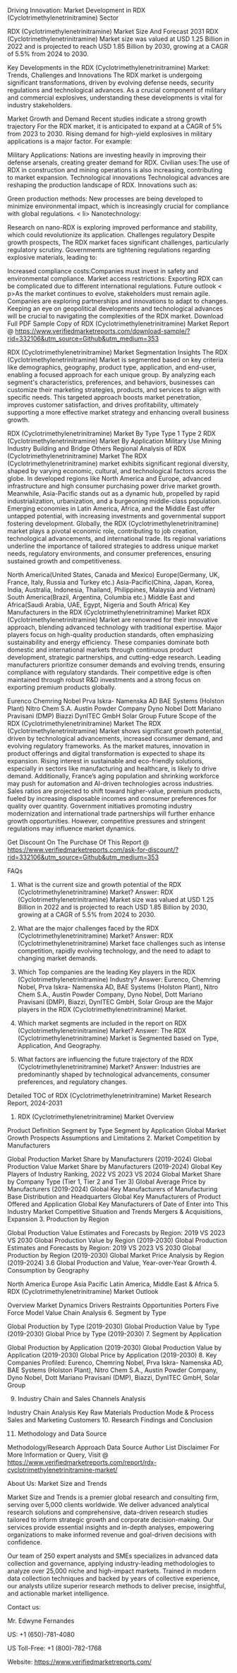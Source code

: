 Driving Innovation: Market Development in RDX (Cyclotrimethylenetrinitramine) Sector


RDX (Cyclotrimethylenetrinitramine) Market Size And Forecast 2031
RDX (Cyclotrimethylenetrinitramine) Market size was valued at USD 1.25 Billion in 2022 and is projected to reach USD 1.85 Billion by 2030, growing at a CAGR of 5.5% from 2024 to 2030.

Key Developments in the RDX (Cyclotrimethylenetrinitramine) Market: Trends, Challenges and Innovations
The RDX market is undergoing significant transformations, driven by evolving defense needs, security regulations and technological advances. As a crucial component of military and commercial explosives, understanding these developments is vital for industry stakeholders.

Market Growth and Demand
Recent studies indicate a strong growth trajectory For the RDX market, it is anticipated to expand at a CAGR of 5% from 2023 to 2030. Rising demand for high-yield explosives in military applications is a major factor. For example:

Military Applications: Nations are investing heavily in improving their defense arsenals, creating greater demand for RDX.
Civilian uses:The use of RDX in construction and mining operations is also increasing, contributing to market expansion.
Technological innovations
Technological advances are reshaping the production landscape of RDX. Innovations such as:

Green production methods: New processes are being developed to minimize environmental impact, which is increasingly crucial for compliance with global regulations.
< li>
Nanotechnology:

Research on nano-RDX is exploring improved performance and stability, which could revolutionize its application.
Challenges regulatory
Despite growth prospects, The RDX market faces significant challenges, particularly regulatory scrutiny. Governments are tightening regulations regarding explosive materials, leading to:

Increased compliance costs:Companies must invest in safety and environmental compliance.
Market access restrictions: Exporting RDX can be complicated due to different international regulations.
Future outlook
< p>As the market continues to evolve, stakeholders must remain agile. Companies are exploring partnerships and innovations to adapt to changes. Keeping an eye on geopolitical developments and technological advances will be crucial to navigating the complexities of the RDX market.
Download Full PDF Sample Copy of RDX (Cyclotrimethylenetrinitramine) Market Report @ https://www.verifiedmarketreports.com/download-sample/?rid=332106&utm_source=Github&utm_medium=353

RDX (Cyclotrimethylenetrinitramine) Market Segmentation Insights
The RDX (Cyclotrimethylenetrinitramine) Market is segmented based on key criteria like demographics, geography, product type, application, and end-user, enabling a focused approach for each unique group. By analyzing each segment's characteristics, preferences, and behaviors, businesses can customize their marketing strategies, products, and services to align with specific needs. This targeted approach boosts market penetration, improves customer satisfaction, and drives profitability, ultimately supporting a more effective market strategy and enhancing overall business growth.

RDX (Cyclotrimethylenetrinitramine) Market By Type
Type 1
Type 2
RDX (Cyclotrimethylenetrinitramine) Market By Application
Military Use
Mining Industry
Building and Bridge
Others
Regional Analysis of RDX (Cyclotrimethylenetrinitramine) Market
The RDX (Cyclotrimethylenetrinitramine) market exhibits significant regional diversity, shaped by varying economic, cultural, and technological factors across the globe. In developed regions like North America and Europe, advanced infrastructure and high consumer purchasing power drive market growth. Meanwhile, Asia-Pacific stands out as a dynamic hub, propelled by rapid industrialization, urbanization, and a burgeoning middle-class population. Emerging economies in Latin America, Africa, and the Middle East offer untapped potential, with increasing investments and governmental support fostering development. Globally, the RDX (Cyclotrimethylenetrinitramine) market plays a pivotal economic role, contributing to job creation, technological advancements, and international trade. Its regional variations underline the importance of tailored strategies to address unique market needs, regulatory environments, and consumer preferences, ensuring sustained growth and competitiveness.

North America(United States, Canada and Mexico)
Europe(Germany, UK, France, Italy, Russia and Turkey etc.)
Asia-Pacific(China, Japan, Korea, India, Australia, Indonesia, Thailand, Philippines, Malaysia and Vietnam)
South America(Brazil, Argentina, Columbia etc.)
Middle East and Africa(Saudi Arabia, UAE, Egypt, Nigeria and South Africa)
Key Manufacturers in the RDX (Cyclotrimethylenetrinitramine) Market
RDX (Cyclotrimethylenetrinitramine) Market are renowned for their innovative approach, blending advanced technology with traditional expertise. Major players focus on high-quality production standards, often emphasizing sustainability and energy efficiency. These companies dominate both domestic and international markets through continuous product development, strategic partnerships, and cutting-edge research. Leading manufacturers prioritize consumer demands and evolving trends, ensuring compliance with regulatory standards. Their competitive edge is often maintained through robust R&D investments and a strong focus on exporting premium products globally.

Eurenco
Chemring Nobel
Prva Iskra- Namenska AD
BAE Systems (Holston Plant)
Nitro Chem S.A.
Austin Powder Company
Dyno Nobel
Dott Mariano Pravisani (DMP)
Biazzi
DynITEC GmbH
Solar Group
Future Scope of the RDX (Cyclotrimethylenetrinitramine) Market
The RDX (Cyclotrimethylenetrinitramine) Market shows significant growth potential, driven by technological advancements, increased consumer demand, and evolving regulatory frameworks. As the market matures, innovation in product offerings and digital transformation is expected to shape its expansion. Rising interest in sustainable and eco-friendly solutions, especially in sectors like manufacturing and healthcare, is likely to drive demand. Additionally, France’s aging population and shrinking workforce may push for automation and AI-driven technologies across industries. Sales ratios are projected to shift toward higher-value, premium products, fueled by increasing disposable incomes and consumer preferences for quality over quantity. Government initiatives promoting industry modernization and international trade partnerships will further enhance growth opportunities. However, competitive pressures and stringent regulations may influence market dynamics.

Get Discount On The Purchase Of This Report @ https://www.verifiedmarketreports.com/ask-for-discount/?rid=332106&utm_source=Github&utm_medium=353

FAQs
1. What is the current size and growth potential of the RDX (Cyclotrimethylenetrinitramine) Market?
Answer: RDX (Cyclotrimethylenetrinitramine) Market size was valued at USD 1.25 Billion in 2022 and is projected to reach USD 1.85 Billion by 2030, growing at a CAGR of 5.5% from 2024 to 2030.

2. What are the major challenges faced by the RDX (Cyclotrimethylenetrinitramine) Market?
Answer: RDX (Cyclotrimethylenetrinitramine) Market face challenges such as intense competition, rapidly evolving technology, and the need to adapt to changing market demands.

3. Which Top companies are the leading Key players in the RDX (Cyclotrimethylenetrinitramine) Industry?
Answer: Eurenco, Chemring Nobel, Prva Iskra- Namenska AD, BAE Systems (Holston Plant), Nitro Chem S.A., Austin Powder Company, Dyno Nobel, Dott Mariano Pravisani (DMP), Biazzi, DynITEC GmbH, Solar Group are the Major players in the RDX (Cyclotrimethylenetrinitramine) Market.

4. Which market segments are included in the report on RDX (Cyclotrimethylenetrinitramine) Market?
Answer: The RDX (Cyclotrimethylenetrinitramine) Market is Segmented based on Type, Application, And Geography.

5. What factors are influencing the future trajectory of the RDX (Cyclotrimethylenetrinitramine) Market?
Answer: Industries are predominantly shaped by technological advancements, consumer preferences, and regulatory changes.

Detailed TOC of RDX (Cyclotrimethylenetrinitramine) Market Research Report, 2024-2031
1. RDX (Cyclotrimethylenetrinitramine) Market Overview

Product Definition
Segment by Type
Segment by Application
Global Market Growth Prospects
Assumptions and Limitations
2. Market Competition by Manufacturers

Global Production Market Share by Manufacturers (2019-2024)
Global Production Value Market Share by Manufacturers (2019-2024)
Global Key Players of Industry Ranking, 2022 VS 2023 VS 2024
Global Market Share by Company Type (Tier 1, Tier 2 and Tier 3)
Global Average Price by Manufacturers (2019-2024)
Global Key Manufacturers of Manufacturing Base Distribution and Headquarters
Global Key Manufacturers of Product Offered and Application
Global Key Manufacturers of Date of Enter into This Industry
Market Competitive Situation and Trends
Mergers & Acquisitions, Expansion
3. Production by Region

Global Production Value Estimates and Forecasts by Region: 2019 VS 2023 VS 2030
Global Production Value by Region (2019-2030)
Global Production Estimates and Forecasts by Region: 2019 VS 2023 VS 2030
Global Production by Region (2019-2030)
Global Market Price Analysis by Region (2019-2024) 3.6 Global Production and Value, Year-over-Year Growth
4. Consumption by Geography

North America
Europe
Asia Pacific
Latin America, Middle East & Africa
5. RDX (Cyclotrimethylenetrinitramine) Market Outlook

Overview
Market Dynamics
Drivers
Restraints
Opportunities
Porters Five Force Model
Value Chain Analysis 
6. Segment by Type

Global Production by Type (2019-2030)
Global Production Value by Type (2019-2030)
Global Price by Type (2019-2030)
7. Segment by Application

Global Production by Application (2019-2030)
Global Production Value by Application (2019-2030)
Global Price by Application (2019-2030)
8. Key Companies Profiled: Eurenco, Chemring Nobel, Prva Iskra- Namenska AD, BAE Systems (Holston Plant), Nitro Chem S.A., Austin Powder Company, Dyno Nobel, Dott Mariano Pravisani (DMP), Biazzi, DynITEC GmbH, Solar Group

9. Industry Chain and Sales Channels Analysis

Industry Chain Analysis
Key Raw Materials
Production Mode & Process
Sales and Marketing
Customers
10. Research Findings and Conclusion

11. Methodology and Data Source

Methodology/Research Approach
Data Source
Author List
Disclaimer
For More Information or Query, Visit @ https://www.verifiedmarketreports.com/report/rdx-cyclotrimethylenetrinitramine-market/

About Us: Market Size and Trends

Market Size and Trends is a premier global research and consulting firm, serving over 5,000 clients worldwide. We deliver advanced analytical research solutions and comprehensive, data-driven research studies tailored to inform strategic growth and corporate decision-making. Our services provide essential insights and in-depth analyses, empowering organizations to make informed revenue and goal-driven decisions with confidence.

Our team of 250 expert analysts and SMEs specializes in advanced data collection and governance, applying industry-leading methodologies to analyze over 25,000 niche and high-impact markets. Trained in modern data collection techniques and backed by years of collective experience, our analysts utilize superior research methods to deliver precise, insightful, and actionable market intelligence.

Contact us:

Mr. Edwyne Fernandes

US: +1 (650)-781-4080

US Toll-Free: +1 (800)-782-1768

Website: https://www.verifiedmarketreports.com/
